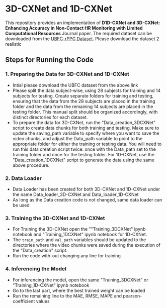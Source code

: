 # 3D-CXNet and 1D-CXNet

This repository provides an implementation of **D1D-CXNet and 3D-CXNet: Enhancing Accuracy in Non-Contact HR Monitoring with Limited Computational Resources** Journal paper. 
The required dataset can be downloaded from the [UBFC-rPPG Dataset](https://sites.google.com/view/ybenezeth/ubfcrppg). Please download the dataset 2 realistic

## Steps for Running the Code

### 1. Preparing the Data for 3D-CXNet and 1D-CXNet 
- Intial please download the UBFC dataset from the above link
- Please split the data subject-wise, using 28 subjects for training and 14 subjects for testing. Create separate folders for training and testing, ensuring that the data from the 28 subjects are placed in the training folder and the data from the remaining 14 subjects are placed in the testing folder. This manual split should be organized accordingly, with distinct directories for each dataset.
- To prepare the data for 3D-CXNet, run the "Data_creation_3DCXNet" script to create data chunks for both training and testing. Make sure to update the saving_path variable to specify where you want to save the video chunks, and adjust the Data_path variable to point
  to the appropriate folder for either the training or testing data. You will need to run this data creation script twice: once with the Data_path set to the training folder and once for the testing folder. For 1D-CXNet, use the "Data_creation_1DCXNet" script to generate
  the data using the same above procedure.
  




### 2. Data Loader
- Data Loader has been created for both 3D-CXNet and 1D-CXNet under the name Data_loader_3D-CXNet and Data_loader_1D-CXNet
- As long as the Data creation code is not changed, same data loader can be used

### 3. Training the 3D-CXNet and 1D-CXNet
- For Training the 3D-CXNet open the ""Training_3DCXNet" ipynb notebook and "Training_1DCXNet" ipynb notebook for 1D-CXNet.
- The `train_path` and `val_path` variables should be updated to the directories where the video chunks were saved during the execution of the "Data_creation" script.
-  Run the code with-out changing any line for training


### 4. Inferencing the Model
- For inferencing the model, open the same "Training_3DCXNet" or "Training_1D-CXNet" ipynb notebook
- Go to the last part, where the best trained weight can be loaded
- Run the remaining line to the MAE, RMSE, MAPE and pearson-coefficient values



